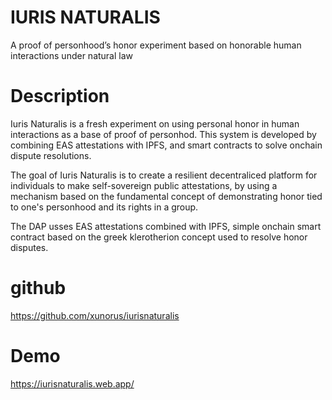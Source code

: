 # IURIS NATURALIS
A proof of personhood’s honor experiment based on honorable human interactions under natural law


# Description

Iuris Naturalis  is a fresh experiment on using personal honor in human interactions as a base of proof of personhod.
This system is developed by combining EAS attestations with IPFS, and smart contracts to solve onchain dispute resolutions.

The goal of Iuris Naturalis is to create a resilient decentraliced platform for individuals to make self-sovereign public attestations, by using a mechanism based on the fundamental concept of demonstrating honor tied to one's personhood and its rights in a group.

The DAP usses  EAS  attestations combined with IPFS,  simple onchain smart contract based on the greek klerotherion concept used to resolve honor disputes.


# github
https://github.com/xunorus/iurisnaturalis

# Demo
https://iurisnaturalis.web.app/